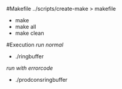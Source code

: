 #Makefile
../scripts/create-make > makefile
- make 
- make all
- make clean

#Execution
*run normal*

- ./ringbuffer

*run with errorcode*

- ./prodconsringbuffer
